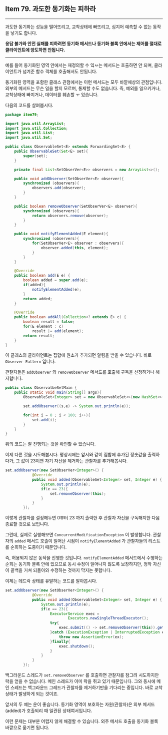 ## Item 79. 과도한 동기화는 피하라
***

과도한 동기화는 성능을 떨어뜨리고, 교착상태에 빠뜨리고, 심지어 예측할 수 없는 동작을 낳기도 합니다.

**응답 불가와 안전 실패를 피하려면 동기화 메서드나 동기화 블록 안에서는 제어를 절대로 클라이언트에 양도하면 안됩니다.**
***
예를 들어 동기화된 영역 안에서는 재정의할 수 잌ㅆ는 메서드는 호출하면 안 되며, 클라이언트가 넘겨준 함수 객체를 호출해서도 안됩니다.

동기화된 영역을 포함한 클래스 관점에서는 이런 메서드는 모두 바깥에상의 관점입니다. 외부의 메서드는 무슨 일을 할지 모르며, 통제할 수도 없습니다.
즉, 예외를 일으키거나, 교착상태에 빠지거나, 데이터를 훼손할 ㅜ 있습니다.

다음의 코드를 살펴봅시다.

```java
package item79;

import java.util.ArrayList;
import java.util.Collection;
import java.util.List;
import java.util.Set;

public class ObservableSet<E> extends ForwardingSet<E> {
    public ObservableSet(Set<E> set){
        super(set);
    }

    private final List<SetObserVer<E>> observers = new ArrayList<>();

    public void addObserver(SetObserVer<E> observer){
        synchronized (observers){
            observers.add(observer);
        }
    }

    public boolean removeObserver(SetObserVer<E> observer){
        synchronized (observers){
            return observers.remove(observer);
        }
    }

    public void notifyElementAdded(E element){
        synchronized (observers){
            for(SetObserVer<E> observer : observers){
                observer.added(this, element);
            }
        }
    }

    @Override
    public boolean add(E e) {
        boolean added = super.add(e);
        if(added){
            notifyElementAdded(e);
        }
        return added;
    }

    @Override
    public boolean addAll(Collection<? extends E> c) {
        boolean result = false;
        for(E element : c)
            result |= add(element);
        return result;
    }
}

```

이 클래스의 클라이언트는 집합에 원소가 추가되면 알림을 받을 수 있습니다. 바로 `Observer Pattern` 입니다.

관찰자들은 `addObserver` 와 `removeObserver` 메서드를 호출해 구독을 신청하거나 해지합니다.

```java
public class ObservalbeSetMain {
    public static void main(String[] args){
        ObservableSet<Integer> set = new ObservableSet<>(new HashSet<>());

        set.addObserver((s,e) -> System.out.println(e));

        for(int i = 0 ; i < 100; i++){
            set.add(i);
        }
    }
}
```

위의 코드는 잘 진행되는 것을 확인할 수 있습니다.

이제 다른 것을 시도해봅시다. 평상시에는 앞서와 같이 집합에 추가된 정숫값을 출력하다가, 그 값이 23이면 자기 자신을 제거하는 관찰자를 추가해봅시다.

```java
set.addObserver(new SetObserVer<Integer>() {
            @Override
            public void added(ObservableSet<Integer> set, Integer e) {
                System.out.println(e);
                if(e == 23){
                    set.removeObserver(this);
                }
            }
        });
```

이렇게 관찰자를 설정해두면 0부터 23 까지 출력한 후 관찰자 자신을 구독해지한 다음 종료할 것으로 보입니다.

그런데, 실제로 실행해보면 `ConcurrentModificationException` 이 발생합니다. 관찰자의 `added` 메서드 호출이 일어난 시점이
`notifyElementAdded` 가 관찰자들의 리스트를 순회하는 도중이기 때문입니다.

즉, 허용되지 않은 동작을 진행한 것입니다. `notifyElementAdded` 메서드에서 수행하는 순회는 동기화 블록 안에 있으므로 동시 수정이 일어나지 않도록 보장하지만,
정작 자신이 콜백을 거쳐 되돌아와 수정하는 것까지 막지는 못합니다.

이제는 데드락 상태를 유발하는 코드를 알아봅시다.

```java
set.addObserver(new SetObserVer<Integer>() {
            @Override
            public void added(ObservableSet<Integer> set, Integer e) {
                System.out.println(e);
                if(e == 23){
                    ExecutorService exec =
                            Executors.newSingleThreadExecutor();
                    try{
                        exec.submit(() -> set.removeObserver(this)).get();
                    }catch (ExecutionException | InterruptedException ex){
                        throw new AssertionError(ex);
                    }finally{
                        exec.shutdown();
                    }
                }
            }
        });
```

백그라운드 스레드가 `set.removeObserver` 를 호출하면 관찰자를 잠그려 시도하지만 락을 얻을 수 없습니다.
메인 스레드가 이미 락을 쥐고 있기 때문입니다. 그와 동시에 메인 스레드는 백그라운드 그레드가 관찰자를 제거하기만을 기다리는 중입니다.
바로 교착상태가 발생하게 되는 것이죠.

앞서의 두 예는 운이 좋습니다. 동기화 영역이 보호하는 자원(관찰자)은 외부 메서드(added)가 호출되리 때 일관된 상태여서입니다.

이런 문제는 대부분 어렵지 않게 해결할 수 있습니다.
외주 메서드 호출을 동기화 블록 바깥으로 옮기면 됩니다.